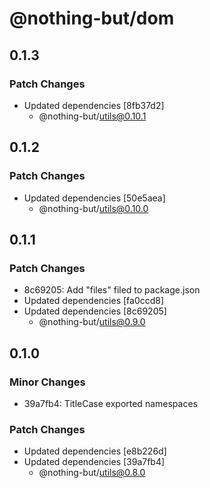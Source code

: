 # @nothing-but/dom

## 0.1.3

### Patch Changes

-   Updated dependencies [8fb37d2]
    -   @nothing-but/utils@0.10.1

## 0.1.2

### Patch Changes

-   Updated dependencies [50e5aea]
    -   @nothing-but/utils@0.10.0

## 0.1.1

### Patch Changes

-   8c69205: Add "files" filed to package.json
-   Updated dependencies [fa0ccd8]
-   Updated dependencies [8c69205]
    -   @nothing-but/utils@0.9.0

## 0.1.0

### Minor Changes

-   39a7fb4: TitleCase exported namespaces

### Patch Changes

-   Updated dependencies [e8b226d]
-   Updated dependencies [39a7fb4]
    -   @nothing-but/utils@0.8.0
